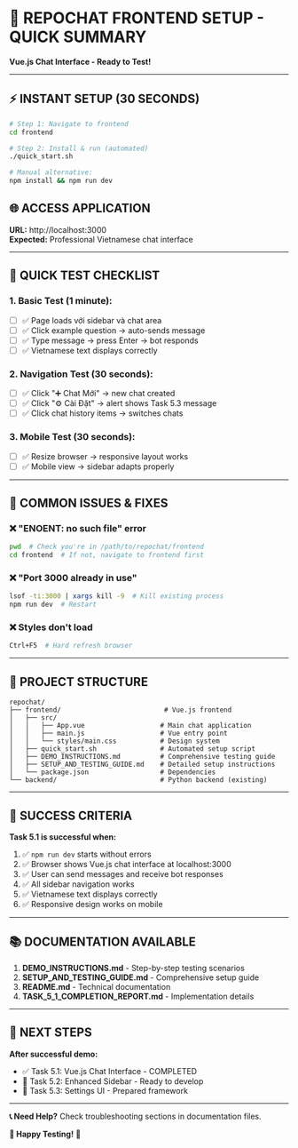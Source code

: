 # 🚀 REPOCHAT FRONTEND SETUP - QUICK SUMMARY

**Vue.js Chat Interface - Ready to Test!**

---

## ⚡ **INSTANT SETUP (30 SECONDS)**

```bash
# Step 1: Navigate to frontend
cd frontend

# Step 2: Install & run (automated)
./quick_start.sh

# Manual alternative:
npm install && npm run dev
```

## 🌐 **ACCESS APPLICATION**

**URL:** http://localhost:3000  
**Expected:** Professional Vietnamese chat interface

---

## 🎯 **QUICK TEST CHECKLIST**

### **1. Basic Test (1 minute):**
- [ ] ✅ Page loads với sidebar và chat area
- [ ] ✅ Click example question → auto-sends message
- [ ] ✅ Type message → press Enter → bot responds
- [ ] ✅ Vietnamese text displays correctly

### **2. Navigation Test (30 seconds):**
- [ ] ✅ Click "➕ Chat Mới" → new chat created
- [ ] ✅ Click "⚙️ Cài Đặt" → alert shows Task 5.3 message
- [ ] ✅ Click chat history items → switches chats

### **3. Mobile Test (30 seconds):**
- [ ] ✅ Resize browser → responsive layout works
- [ ] ✅ Mobile view → sidebar adapts properly

---

## 🐛 **COMMON ISSUES & FIXES**

### **❌ "ENOENT: no such file" error**
```bash
pwd  # Check you're in /path/to/repochat/frontend
cd frontend  # If not, navigate to frontend first
```

### **❌ "Port 3000 already in use"**
```bash
lsof -ti:3000 | xargs kill -9  # Kill existing process
npm run dev  # Restart
```

### **❌ Styles don't load**
```bash
Ctrl+F5  # Hard refresh browser
```

---

## 📁 **PROJECT STRUCTURE**

```
repochat/
├── frontend/                          # Vue.js frontend
│   ├── src/
│   │   ├── App.vue                   # Main chat application
│   │   ├── main.js                   # Vue entry point
│   │   └── styles/main.css           # Design system
│   ├── quick_start.sh                # Automated setup script
│   ├── DEMO_INSTRUCTIONS.md          # Comprehensive testing guide
│   ├── SETUP_AND_TESTING_GUIDE.md    # Detailed setup instructions
│   └── package.json                  # Dependencies
└── backend/                          # Python backend (existing)
```

---

## 🎉 **SUCCESS CRITERIA**

**Task 5.1 is successful when:**
1. ✅ `npm run dev` starts without errors
2. ✅ Browser shows Vue.js chat interface at localhost:3000
3. ✅ User can send messages and receive bot responses
4. ✅ All sidebar navigation works
5. ✅ Vietnamese text displays correctly
6. ✅ Responsive design works on mobile

---

## 📚 **DOCUMENTATION AVAILABLE**

1. **DEMO_INSTRUCTIONS.md** - Step-by-step testing scenarios
2. **SETUP_AND_TESTING_GUIDE.md** - Comprehensive setup guide
3. **README.md** - Technical documentation
4. **TASK_5_1_COMPLETION_REPORT.md** - Implementation details

---

## 🚀 **NEXT STEPS**

**After successful demo:**
- ✅ Task 5.1: Vue.js Chat Interface - COMPLETED
- 🔄 Task 5.2: Enhanced Sidebar - Ready to develop
- 🔄 Task 5.3: Settings UI - Prepared framework

---

**📞 Need Help?** Check troubleshooting sections in documentation files.

**🎯 Happy Testing!** 🚀 